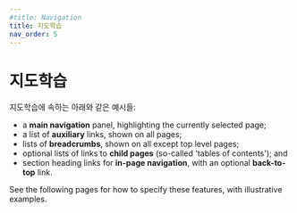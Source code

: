 ```yaml
---
#title: Navigation
title: 지도학습
nav_order: 5
---
```


# 지도학습

지도학습에 속하는 아래와 같은 예시들:

* a **main navigation** panel, highlighting the currently selected page;
* a list of **auxiliary** links, shown on all pages;
* lists of **breadcrumbs**, shown on all except top level pages;
* optional lists of links to **child pages** (so-called 'tables of contents'); and
* section heading links for **in-page navigation**, with an optional **back-to-top** link.

See the following pages for how to specify these features, with illustrative examples.
